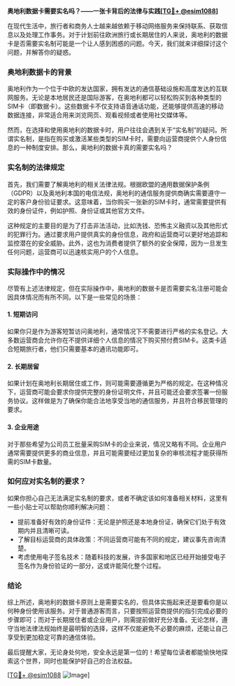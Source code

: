 **奥地利数据卡需要实名吗？——一张卡背后的法律与实践[[TG💪+ @esim1088](https://t.me/s/esim1088)]**

在现代生活中，旅行者和商务人士越来越依赖于移动网络服务来保持联系、获取信息以及处理工作事务。对于计划前往欧洲旅行或长期居住的人来说，奥地利的数据卡是否需要实名制可能是一个让人感到困惑的问题。今天，我们就来详细探讨这个问题，并解答你的疑惑。

### 奥地利数据卡的背景

奥地利作为一个位于中欧的发达国家，拥有发达的通信基础设施和高度发达的互联网服务。无论是本地居民还是国际游客，在奥地利都可以轻松购买到各种类型的SIM卡（即数据卡）。这些数据卡不仅支持语音通话功能，还能够提供高速的移动数据连接，非常适合用来浏览网页、观看视频或者使用社交媒体等。

然而，在选择和使用奥地利的数据卡时，用户往往会遇到关于“实名制”的疑问。所谓实名制，是指在购买或激活某些类型的SIM卡时，需要向运营商提供个人身份信息的一种制度安排。那么，奥地利的数据卡真的需要实名吗？

### 实名制的法律规定

首先，我们需要了解奥地利的相关法律法规。根据欧盟的通用数据保护条例（GDPR）以及奥地利本国的电信法规，奥地利的通信服务提供商确实需要遵守一定的客户身份验证要求。这意味着，当你购买一张新的SIM卡时，通常需要提供有效的身份证件，例如护照、身份证或其他官方文件。

这种规定的主要目的是为了打击非法活动，比如洗钱、恐怖主义融资以及其他形式的犯罪行为。通过要求用户提供真实的身份信息，政府和运营商可以更好地追踪和监控潜在的安全威胁。此外，这也为消费者提供了额外的安全保障，因为一旦发生任何问题，运营商可以迅速核实用户的个人信息。

### 实际操作中的情况

尽管有上述法律规定，但在实际操作中，奥地利的数据卡是否需要实名注册可能会因具体情况而有所不同。以下是一些常见的场景：

#### 1. **短期访问**
如果你只是作为游客短暂访问奥地利，通常情况下不需要进行严格的实名登记。大多数运营商会允许你在不提供详细个人信息的情况下购买预付费SIM卡。这类卡适合短期旅行者，他们只需要基本的通讯功能即可。

#### 2. **长期居留**
如果计划在奥地利长期居住或工作，则可能需要遵循更为严格的规定。在这种情况下，运营商可能会要求你提供完整的身份证明文件，并且可能还会要求签署一份服务协议。这样做是为了确保你能合法地享受当地的通信服务，并且符合移民管理的要求。

#### 3. **企业用途**
对于那些希望为公司员工批量采购SIM卡的企业来说，情况又略有不同。企业用户通常需要提供更多的商业信息，并且可能需要经过更加复杂的审核流程才能获得所需的SIM卡数量。

### 如何应对实名制的要求？

如果你担心自己无法满足实名制的要求，或者不确定该如何准备相关材料，这里有一些小贴士可以帮助你顺利解决问题：

- 提前准备好有效的身份证件：无论是护照还是本地身份证，确保它们处于有效期内并且清晰可读。
- 了解目标运营商的具体政策：不同运营商可能有不同的规定，建议事先咨询清楚。
- 考虑使用电子签名技术：随着科技的发展，许多国家和地区已经开始接受电子签名作为身份验证的一部分，这或许能简化整个过程。

### 结论

综上所述，奥地利的数据卡原则上是需要实名的，但具体实施起来还是要看你是以何种身份使用该服务。对于普通游客而言，只要按照运营商提供的指引完成必要的步骤即可；而对于长期居住者或企业用户，则需提前做好充分准备。无论怎样，遵守当地法律法规始终是最明智的选择，这样不仅能避免不必要的麻烦，还能让自己享受到更加稳定可靠的通信体验。

最后提醒大家，无论身处何地，安全永远是第一位的！希望每位读者都能愉快地探索这个世界，同时也能保护好自己的合法权益。

[[TG💪+ @esim1088](https://t.me/s/esim1088) ![Image](https://i.postimg.cc/4NQfJmqS/Snipaste-2025-05-13-00-14-12.png)]